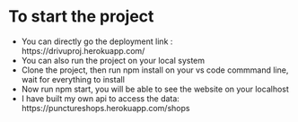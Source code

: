 # To start the project

<ul>
  <li>You can directly go the deployment link : https://drivuproj.herokuapp.com/</li>
  <li>You can also run the project on your local system</li>
  <li>Clone the project, then run npm install on your vs code commmand line, wait for everything to install</li>
  <li>Now run npm start, you will be able to see the website on your localhost</li>
  <li>I have built my own api to access the data: https://punctureshops.herokuapp.com/shops</li>
</ul>
